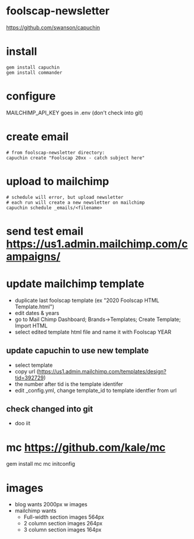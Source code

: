 # foolscap-newsletter
https://github.com/swanson/capuchin

# install
```
gem install capuchin
gem install commander
```

# configure
MAILCHIMP_API_KEY goes in .env (don't check into git)

# create email
```
# from foolscap-newsletter directory:
capuchin create "Foolscap 20xx - catch subject here"
```
# upload to mailchimp
```
# schedule will error, but upload newsletter 
# each run will create a new newsletter on mailchimp
capuchin schedule _emails/<filename> 
```
# send test email https://us1.admin.mailchimp.com/campaigns/


# update mailchimp template
- duplicate last foolscap template (ex "2020 Foolscap HTML Template.html")
- edit dates & years
- go to Mail Chimp Dashboard; Brands->Templates; Create Template; Import HTML
- select edited template html file and name it with Foolscap YEAR
## update capuchin to use new template
- select template
- copy url (https://us1.admin.mailchimp.com/templates/design?tid=392729)
- the number after tid is the template identifer
- edit _config.yml, change template_id to template identfier from url
## check changed into git
- doo iit


# mc https://github.com/kale/mc
gem install mc
mc initconfig

# images
- blog wants 2000px w images
- mailchimp wants 
  - Full-width section images	564px
  - 2 column section images	264px
  - 3 column section images	164px
